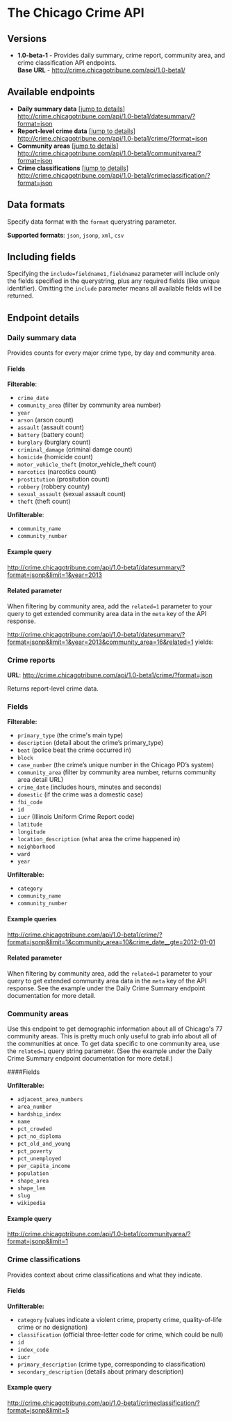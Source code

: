 # The Chicago Crime API

## Versions

* **1.0-beta-1** - Provides daily summary, crime report, community area, 
and crime classification API endpoints.<br />**Base URL** - http://crime.chicagotribune.com/api/1.0-beta1/

## Available endpoints

* **Daily summary data** [[jump to details](#daily-summary-data)]
<br />http://crime.chicagotribune.com/api/1.0-beta1/datesummary/?format=json<br />
* **Report-level crime data** [[jump to details](#crime-reports)]
<br />http://crime.chicagotribune.com/api/1.0-beta1/crime/?format=json<br />
* **Community areas** [[jump to details](#community-area)]
<br />http://crime.chicagotribune.com/api/1.0-beta1/communityarea/?format=json<br />
* **Crime classifications** [[jump to details](#crime-classifications)]
<br />http://crime.chicagotribune.com/api/1.0-beta1/crimeclassification/?format=json<br />

## Data formats

Specify data format with the `format` querystring parameter. 

**Supported formats**: `json`, `jsonp`, `xml`, `csv`

## Including fields

Specifying the `include=fieldname1,fieldname2` parameter will include only the fields specified in the querystring, 
plus any required fields (like unique identifier). Omitting the `include` parameter means all available fields will 
be returned.

## Endpoint details

### Daily summary data

Provides counts for every major crime type, by day and community area.

#### Fields

**Filterable**:

* `crime_date`
* `community_area` (filter by community area number)
* `year`
* `arson` (arson count)
* `assault` (assault count)
* `battery` (battery count)
* `burglary` (burglary count)
* `criminal_damage` (criminal damge count)
* `homicide` (homicide count)
* `motor_vehicle_theft` (motor_vehicle_theft count)
* `narcotics` (narcotics count)
* `prostitution` (prositution count)
* `robbery` (robbery county)
* `sexual_assault` (sexual assault count)
* `theft` (theft count)

**Unfilterable**:

* `community_name`
* `community_number`

#### Example query

http://crime.chicagotribune.com/api/1.0-beta1/datesummary/?format=jsonp&limit=1&year=2013

<div data-api-url="http://crime.chicagotribune.com/api/1.0-beta1/datesummary/?format=jsonp&limit=1&year=2013"></div>


#### Related parameter

When filtering by community area, add the `related=1` parameter to 
your query to get extended community area data in the `meta` key of the 
API response.

http://crime.chicagotribune.com/api/1.0-beta1/datesummary/?format=jsonp&limit=1&year=2013&community_area=16&related=1 yields:

<div data-api-url="http://crime.chicagotribune.com/api/1.0-beta1/datesummary/?format=jsonp&limit=1&year=2013&community_area=16&related=1"></div>

### Crime reports

**URL**: http://crime.chicagotribune.com/api/1.0-beta1/crime/?format=json

Returns report-level crime data.

### Fields
**Filterable:**

* `primary_type` (the crime's main type)
* `description` (detail about the crime’s primary_type)
* `beat` (police beat the crime occurred in)
* `block`
* `case_number` (the crime’s unique number in the Chicago PD’s system)
* `community_area` (filter by community area number, returns community area detail URL)
* `crime_date` (includes hours, minutes and seconds)
* `domestic` (if the crime was a domestic case)
* `fbi_code`
* `id`
* `iucr` (Illinois Uniform Crime Report code)
* `latitude`
* `longitude`
* `location_description` (what area the crime happened in)
* `neighborhood`
* `ward`
* `year`

**Unfilterable:**
* `category`
* `community_name`
* `community_number`

#### Example queries

http://crime.chicagotribune.com/api/1.0-beta1/crime/?format=jsonp&limit=1&community_area=10&crime_date__gte=2012-01-01

<div data-api-url="http://crime.chicagotribune.com/api/1.0-beta1/crime/?format=jsonp&limit=1&community_area=10&crime_date__gte=2012-01-01"></div>

#### Related parameter

When filtering by community area, add the `related=1` parameter to 
your query to get extended community area data in the `meta` key of the 
API response. See the example under the Daily Crime Summary endpoint
documentation for more detail.

### Community areas
Use this endpoint to get demographic information about all of Chicago's 77 community areas. This is pretty much only useful to grab info about all of the communities at once. To get data specific to one community area, use the `related=1` query string parameter. (See the example under the Daily Crime Summary endpoint documentation for more detail.)

####Fields

**Unfilterable:**

* `adjacent_area_numbers`
* `area_number`
* `hardship_index`
* `name`
* `pct_crowded`
* `pct_no_diploma`
* `pct_old_and_young`
* `pct_poverty`
* `pct_unemployed`
* `per_capita_income`
* `population`
* `shape_area`
* `shape_len`
* `slug`
* `wikipedia`

#### Example query

http://crime.chicagotribune.com/api/1.0-beta1/communityarea/?format=jsonp&limit=1

<div data-api-url="http://crime.chicagotribune.com/api/1.0-beta1/communityarea/?format=jsonp&limit=1"></div>

### Crime classifications

Provides context about crime classifications and what they indicate.

#### Fields

**Unfilterable:**

* `category` (values indicate a violent crime, property crime, quality-of-life crime or no designation)
* `classification` (official three-letter code for crime, which could be null)
* `id`
* `index_code`
* `iucr`
* `primary_description` (crime type, corresponding to classification)
* `secondary_description` (details about primary description)

#### Example query

http://crime.chicagotribune.com/api/1.0-beta1/crimeclassification/?format=jsonp&limit=5

<div data-api-url="http://crime.chicagotribune.com/api/1.0-beta1/crimeclassification/?format=jsonp&limit=5"></div>

